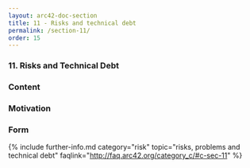 ```yaml
---
layout: arc42-doc-section
title: 11 - Risks and technical debt
permalink: /section-11/
order: 15
---
```

### 11. Risks and Technical Debt

<div class="arc42-help" markdown="1">

### Content

### Motivation

### Form

</div>

{% include further-info.md
   category="risk"
   topic="risks, problems and technical debt"
   faqlink="http://faq.arc42.org/category_c/#c-sec-11" %}
